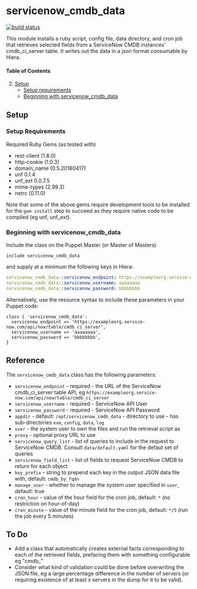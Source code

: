 
# servicenow_cmdb_data

[![build status](https://travis-ci.org/jessereynolds/puppet-servicenow_cmdb_data.svg?branch=master)](https://travis-ci.org/jessereynolds/puppet-servicenow_cmdb_data)

This module installs a ruby script, config file, data directory, and cron job that retrieves selected fields from a ServiceNow CMDB instances' cmdb_ci_server table. It writes out the data in a json format consumable by Hiera.


#### Table of Contents

2. [Setup](#setup)
    * [Setup requirements](#setup-requirements)
    * [Beginning with servicenow_cmdb_data](#beginning-with-servicenow_cmdb_data)

## Setup

### Setup Requirements

Required Ruby Gems (as tested with)

* rest-client (1.8.0)
* http-cookie (1.0.3)
* domain_name (0.5.20180417)
* unf 0.1.4
* unf_ext 0.0.7.5
* mime-types (2.99.3)
* netrc (0.11.0)

Note that some of the above gems require development tools to be installed for the `gem install` step to succeed as they require native code to be compiled (eg unf, unf_ext).

### Beginning with servicenow_cmdb_data

Include the class on the Puppet Master (or Master of Masters)

```puppet
include servicenow_cmdb_data
```

and supply at a minimum the following keys in Hiera:

```yaml
servicenow_cmdb_data::servicenow_endpoint: https://exampleorg.service-now.com/api/now/table/cmdb_ci_server
servicenow_cmdb_data::servicenow_username: aaaaaaaa
servicenow_cmdb_data::servicenow_password: bbbbbbbb
```

Alternatively, use the resource syntax to include these parameters in your Puppet code:

```puppet
class { 'servicenow_cmdb_data':
  servicenow_endpoint => 'https://exampleorg.service-now.com/api/now/table/cmdb_ci_server',
  servicenow_username => 'aaaaaaaa',
  servicenow_password => 'bbbbbbbb',
}
```

## Reference

The `servicenow_cmdb_data` class has the following parameters:

- `servicenow_endpoint` - required - the URL of the ServiceNow cmdb_ci_server table API, eg `https://exampleorg.service-now.com/api/now/table/cmdb_ci_server`
- `servicenow_username` - required - ServiceNow API User
- `servicenow_password` - required - ServiceNow API Password
- `appdir` - default: `/opt/servicenow_cmdb_data` - directory to use - has sub-directories `exe`, `config`, `data`, `log`
- `user` - the system user to own the files and run the retrieval script as
- `proxy` - optional proxy URL to use
- `servicenow_query_list` - list of queries to include in the request to ServiceNow CMDB. Consult `data/default.yaml` for the defaut set of queries
- `servicenow_field_list` - list of fields to request ServiceNow CMDB to return for each object
- `key_prefix` - string to prepend each key in the output JSON data file with, default: `cmdb_by_fqdn`
- `manage_user` - whether to manage the system user specified in `user`, default: true
- `cron_hour` - value of the hour field for the cron job, default: `*` (no restriction on hour-of-day)
- `cron_minute` - value of the minute field for the cron job, default: `*/5` (run the job every 5 minutes)

## To Do

* Add a class that automatically creates external facts corresponding to each of the retrieved fields, prefacing them with something configurable eg "cmdb_" 
* Consider what kind of validation could be done before overwriting the JSON file, eg a large percentage difference in the number of servers (or requiring existence of at least x servers in the dump for it to be valid).
